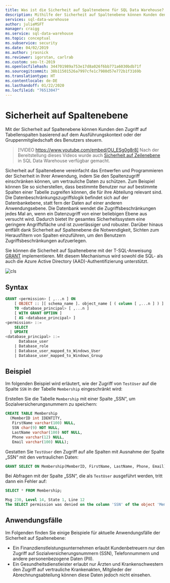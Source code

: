 ```yaml
---
title: Was ist die Sicherheit auf Spaltenebene für SQL Data Warehouse?
description: Mithilfe der Sicherheit auf Spaltenebene können Kunden den Zugriff auf Spalten in Datenbanktabellen basierend auf dem Ausführungskontext oder der Gruppenmitgliedschaft des Benutzers steuern und somit den Entwurf und die Programmierung der Sicherheit in Ihrer Anwendung vereinfachen. Dies ermöglicht das Implementieren von Einschränkungen beim Spaltenzugriff.
services: sql-data-warehouse
author: julieMSFT
manager: craigg
ms.service: sql-data-warehouse
ms.topic: conceptual
ms.subservice: security
ms.date: 04/02/2019
ms.author: jrasnick
ms.reviewer: igorstan, carlrab
ms.custom: seo-lt-2019
ms.openlocfilehash: 344701989a753e17d8a026f6bb771a6030bdb71f
ms.sourcegitcommit: 38b11501526a7997cfe1c7980d57e772b1f3169b
ms.translationtype: HT
ms.contentlocale: de-DE
ms.lasthandoff: 01/22/2020
ms.locfileid: "76513047"
---
```

# <a name="column-level-security"></a>Sicherheit auf Spaltenebene

Mit der Sicherheit auf Spaltenebene können Kunden den Zugriff auf Tabellenspalten basierend auf dem Ausführungskontext oder der Gruppenmitgliedschaft des Benutzers steuern.


> [!VIDEO https://www.youtube.com/embed/OU_ESg0g8r8]
Nach der Bereitstellung dieses Videos wurde auch [Sicherheit auf Zeilenebene](/sql/relational-databases/security/row-level-security?toc=%2Fazure%2Fsql-data-warehouse%2Ftoc&view=sql-server-2017) in SQL Data Warehouse verfügbar gemacht. 

Sicherheit auf Spaltenebene vereinfacht das Entwerfen und Programmieren der Sicherheit in Ihrer Anwendung, indem Sie den Spaltenzugriff einschränken können, um vertrauliche Daten zu schützen. Zum Beispiel können Sie so sicherstellen, dass bestimmte Benutzer nur auf bestimmte Spalten einer Tabelle zugreifen können, die für ihre Abteilung relevant sind. Die Datenbeschränkungszugriffslogik befindet sich auf der Datenbankebene, statt fern der Daten auf einer anderen Anwendungsebene. Die Datenbank wendet die Zugriffsbeschränkungen jedes Mal an, wenn ein Datenzugriff von einer beliebigen Ebene aus versucht wird. Dadurch bietet Ihr gesamtes Sicherheitssystem eine geringere Angriffsfläche und ist zuverlässiger und robuster. Darüber hinaus entfällt dank Sicherheit auf Spaltenebene die Notwendigkeit, Sichten zum Herausfiltern von Spalten einzuführen, um den Benutzern Zugriffsbeschränkungen aufzuerlegen.

Sie können die Sicherheit auf Spaltenebene mit der T-SQL-Anweisung [GRANT](https://docs.microsoft.com/sql/t-sql/statements/grant-transact-sql) implementieren. Mit diesem Mechanismus wird sowohl die SQL- als auch die Azure Active Directory (AAD)-Authentifizierung unterstützt.

![cls](./media/column-level-security/cls.png)

## <a name="syntax"></a>Syntax

```sql
GRANT <permission> [ ,...n ] ON
    [ OBJECT :: ][ schema_name ]. object_name [ ( column [ ,...n ] ) ]
    TO <database_principal> [ ,...n ]
    [ WITH GRANT OPTION ]
    [ AS <database_principal> ]
<permission> ::=
    SELECT
  | UPDATE
<database_principal> ::=
      Database_user
    | Database_role
    | Database_user_mapped_to_Windows_User
    | Database_user_mapped_to_Windows_Group
```

## <a name="example"></a>Beispiel
Im folgenden Beispiel wird erläutert, wie der Zugriff von `TestUser` auf die Spalte `SSN` in der Tabelle `Membership` eingeschränkt wird:

Erstellen Sie die Tabelle `Membership` mit einer Spalte „SSN“, um Sozialversicherungsnummern zu speichern:

```sql
CREATE TABLE Membership
  (MemberID int IDENTITY,
   FirstName varchar(100) NULL,
   SSN char(9) NOT NULL,
   LastName varchar(100) NOT NULL,
   Phone varchar(12) NULL,
   Email varchar(100) NULL);
```

Gestatten Sie `TestUser` den Zugriff auf alle Spalten mit Ausnahme der Spalte „SSN“ mit den vertraulichen Daten:

```sql
GRANT SELECT ON Membership(MemberID, FirstName, LastName, Phone, Email) TO TestUser;
```

Bei Abfragen mit der Spalte „SSN“, die als `TestUser` ausgeführt werden, tritt dann ein Fehler auf:

```sql
SELECT * FROM Membership;

Msg 230, Level 14, State 1, Line 12
The SELECT permission was denied on the column 'SSN' of the object 'Membership', database 'CLS_TestDW', schema 'dbo'.
```

## <a name="use-cases"></a>Anwendungsfälle

Im Folgenden finden Sie einige Beispiele für aktuelle Anwendungsfälle der Sicherheit auf Spaltenebene:

- Ein Finanzdienstleistungsunternehmen erlaubt Kundenbetreuern nur den Zugriff auf Sozialversicherungsnummern (SSN), Telefonnummern und andere personenbezogene Daten (PII).
- Ein Gesundheitsdienstleister erlaubt nur Ärzten und Krankenschwestern den Zugriff auf vertrauliche Krankenakten, Mitglieder der Abrechnungsabteilung können diese Daten jedoch nicht einsehen.
